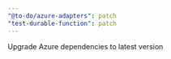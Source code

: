 ```yaml
---
"@to-do/azure-adapters": patch
"test-durable-function": patch
---
```


Upgrade Azure dependencies to latest version
